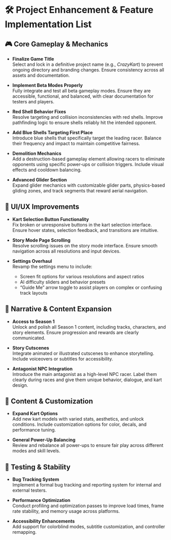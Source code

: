 # 🛠️ Project Enhancement & Feature Implementation List

## 🎮 Core Gameplay & Mechanics

- **Finalize Game Title**  
  Select and lock in a definitive project name (e.g., *CrazyKart*) to prevent ongoing directory and branding changes. Ensure consistency across all assets and documentation.

- **Implement Beta Modes Properly**  
  Fully integrate and test all beta gameplay modes. Ensure they are accessible, functional, and balanced, with clear documentation for testers and players.

- **Red Shell Behavior Fixes**  
  Resolve targeting and collision inconsistencies with red shells. Improve pathfinding logic to ensure shells reliably hit the intended opponent.

- **Add Blue Shells Targeting First Place**  
  Introduce blue shells that specifically target the leading racer. Balance their frequency and impact to maintain competitive fairness.

- **Demolition Mechanics**  
  Add a destruction-based gameplay element allowing racers to eliminate opponents using specific power-ups or collision triggers. Include visual effects and cooldown balancing.

- **Advanced Glider Section**  
  Expand glider mechanics with customizable glider parts, physics-based gliding zones, and track segments that reward aerial navigation.

## 🧩 UI/UX Improvements

- **Kart Selection Button Functionality**  
  Fix broken or unresponsive buttons in the kart selection interface. Ensure hover states, selection feedback, and transitions are intuitive.

- **Story Mode Page Scrolling**  
  Resolve scrolling issues on the story mode interface. Ensure smooth navigation across all resolutions and input devices.

- **Settings Overhaul**  
  Revamp the settings menu to include:
  - Screen fit options for various resolutions and aspect ratios  
  - AI difficulty sliders and behavior presets  
  - “Guide Me” arrow toggle to assist players on complex or confusing track layouts

## 📖 Narrative & Content Expansion

- **Access to Season 1**  
  Unlock and polish all Season 1 content, including tracks, characters, and story elements. Ensure progression and rewards are clearly communicated.

- **Story Cutscenes**  
  Integrate animated or illustrated cutscenes to enhance storytelling. Include voiceovers or subtitles for accessibility.

- **Antagonist NPC Integration**  
  Introduce the main antagonist as a high-level NPC racer. Label them clearly during races and give them unique behavior, dialogue, and kart design.

## 🚗 Content & Customization

- **Expand Kart Options**  
  Add new kart models with varied stats, aesthetics, and unlock conditions. Include customization options for color, decals, and performance tuning.

- **General Power-Up Balancing**  
  Review and rebalance all power-ups to ensure fair play across different modes and skill levels.

## 🧪 Testing & Stability

- **Bug Tracking System**  
  Implement a formal bug tracking and reporting system for internal and external testers.

- **Performance Optimization**  
  Conduct profiling and optimization passes to improve load times, frame rate stability, and memory usage across platforms.

- **Accessibility Enhancements**  
  Add support for colorblind modes, subtitle customization, and controller remapping.
